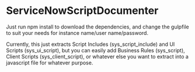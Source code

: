 # ServiceNowScriptDocumenter 

Just run npm install to download the dependencies, and change the gulpfile to suit your needs for instance name/user name/password.

Currently, this just extracts Script Includes (sys_script_include) and UI Scripts (sys_ui_script), but you can easily add Business Rules (sys_script), Client Scripts (sys_client_script), or whatever else you want to extract into a javascript file for whatever purpose.

